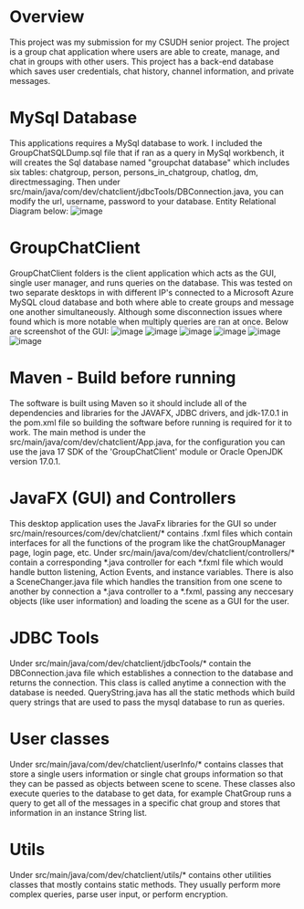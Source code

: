 # Overview

This project was my submission for my CSUDH senior project. The project is a group chat application where users are able to create, manage, and chat in groups with other users. This project has a back-end database which saves user credentials, chat history, channel information, and private messages. 

# MySql Database 

This applications requires a MySql database to work. I included the GroupChatSQLDump.sql file that if ran as a query in MySql workbench, it will creates the Sql database named "groupchat database" which includes six tables: chatgroup, person, persons_in_chatgroup, chatlog, dm, directmessaging. Then under src/main/java/com/dev/chatclient/jdbcTools/DBConnection.java, you can modify the url, username, password to your database.
Entity Relational Diagram below:
![image](https://user-images.githubusercontent.com/47425401/183830210-4ff9a45d-724c-4991-a7a0-7b3fa40c82c8.png)

# GroupChatClient

GroupChatClient folders is the client application which acts as the GUI, single user manager, and runs queries on the database. This was tested on two separate desktops in with different IP's connected to a Microsoft Azure MySQL cloud database and both where able to create groups and message one another simultaneously. Although some disconnection issues where found which is more notable when multiply queries are ran at once.
Below are screenshot of the GUI:
![image](https://user-images.githubusercontent.com/47425401/183830645-26d3d8aa-1178-44e8-bd9e-82dc45480a0b.png)
![image](https://user-images.githubusercontent.com/47425401/183830711-f55226af-a00a-41f0-8ea5-1670ce2eb5e0.png)
![image](https://user-images.githubusercontent.com/47425401/183830769-43c04ec1-e3ad-49d3-9bcc-5c992793d82d.png)
![image](https://user-images.githubusercontent.com/47425401/183830840-597ce7ed-2597-472a-b10c-d0b0e9654b55.png)
![image](https://user-images.githubusercontent.com/47425401/183830896-d1493cc2-20f9-401c-ac3e-41e9795ce237.png)
![image](https://user-images.githubusercontent.com/47425401/183830969-a02b1a31-491c-4a38-bf47-1ff455d30e5e.png)


# Maven - Build before running

The software is built using Maven so it should include all of the dependencies and libraries for the JAVAFX, JDBC drivers, and jdk-17.0.1 in the pom.xml file so building the software before running is required for it to work. The main method is under the src/main/java/com/dev/chatclient/App.java, for the configuration you can use the java 17 SDK of the 'GroupChatClient' module or Oracle OpenJDK version 17.0.1. 

# JavaFX (GUI) and Controllers

This desktop application uses the JavaFx libraries for the GUI so under src/main/resources/com/dev/chatclient/* contains .fxml files which contain interfaces for all the functions of the program like the chatGroupManager page, login page, etc. Under src/main/java/com/dev/chatclient/controllers/* contain a corresponding *.java controller for each *.fxml file which would handle button listening, Action Events, and instance variables. There is also a SceneChanger.java file which handles the transition from one scene to another by connection a *.java controller to a *.fxml, passing any neccesary objects (like user information) and loading the scene as a GUI for the user. 

# JDBC Tools

Under src/main/java/com/dev/chatclient/jdbcTools/* contain the DBConnection.java file which establishes a connection to the database and returns the connection. This class is called anytime a connection with the database is needed. QueryString.java has all the static methods which build query strings that are used to pass the mysql database to run as queries. 

# User classes

Under src/main/java/com/dev/chatclient/userInfo/* contains classes that store a single users information or single chat groups information so that they can be passed as objects between scene to scene. These classes also execute queries to the database to get data, for example ChatGroup runs a query to get all of the messages in a specific chat group and stores that information in an instance String list. 

# Utils

Under src/main/java/com/dev/chatclient/utils/* contains other utilities classes that mostly contains static methods. They usually perform more complex queries, parse user input, or perform encryption. 






